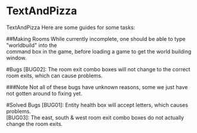 # TextAndPizza
TextAndPizza
Here are some guides for some tasks:

##Making Rooms
While currently incomplete, one should be able to type "worldbuild" into the
<br />command box in the game, before loading a game to get the world building window.

#Bugs
[BUG02]: The room exit combo boxes will not change to the correct room exits, which can cause problems.

###Note
Not all of these bugs have unknown reasons, some we just have not gotten around to fixing yet.

#Solved Bugs
[BUG01]: Entity health box will accept letters, which causes problems. <br />
[BUG03]: The east, south & west room exit combo boxes do not actually change the room exits.
